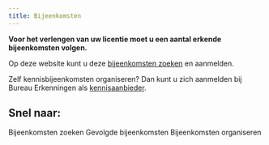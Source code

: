 ```yaml
---
title: Bijeenkomsten
---
```


**Voor het verlengen van uw licentie moet u een aantal erkende bijeenkomsten volgen.**

Op deze website kunt u deze [bijeenkomsten zoeken](/bijeenkomsten/bijeenkomsten-zoeken) en aanmelden.

Zelf kennisbijeenkomsten organiseren? Dan kunt u zich aanmelden bij Bureau Erkenningen als [kennisaanbieder](/wat-wij-doen/kennisaanbieders).

## Snel naar:

<link-container>
<link-button to="/bijeenkomsten/bijeenkomsten-zoeken">Bijeenkomsten zoeken</link-button>
<link-button to="/bijeenkomsten/gevolgde-bijeenkomsten">Gevolgde bijeenkomsten</link-button>
<link-button to="/bijeenkomsten/bijeenkomsten-organiseren">Bijeenkomsten organiseren</link-button>
</link-container>
